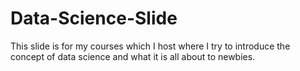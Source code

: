 # Data-Science-Slide
This slide is for my courses which I host where I try to introduce the concept of data science and what it is all about to newbies.
